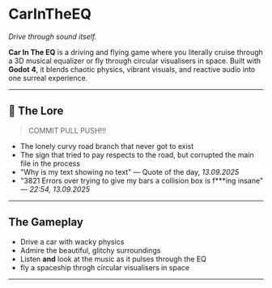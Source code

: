 # CarInTheEQ

*Drive through sound itself.*

**Car In The EQ** is a driving and flying game where you literally cruise through a 3D musical equalizer or fly through circular visualisers in space. Built with **Godot 4**, it blends chaotic physics, vibrant visuals, and reactive audio into one surreal experience.

---

## 🔮 The Lore

> COMMIT PULL PUSH!!!

- The lonely curvy road branch that never got to exist 
- The sign that tried to pay respects to the road, but corrupted the main file in the process  
- "Why is my text showing no text" — Quote of the day, *13.09.2025*  
- "3821 Errors over trying to give my bars a collision box is f***ing insane" — *22:54, 13.09.2025*

---

## The Gameplay

- Drive a car with wacky physics  
- Admire the beautiful, glitchy surroundings  
- Listen **and** look at the music as it pulses through the EQ  
- fly a spaceship throgh circular visualisers in space

---
